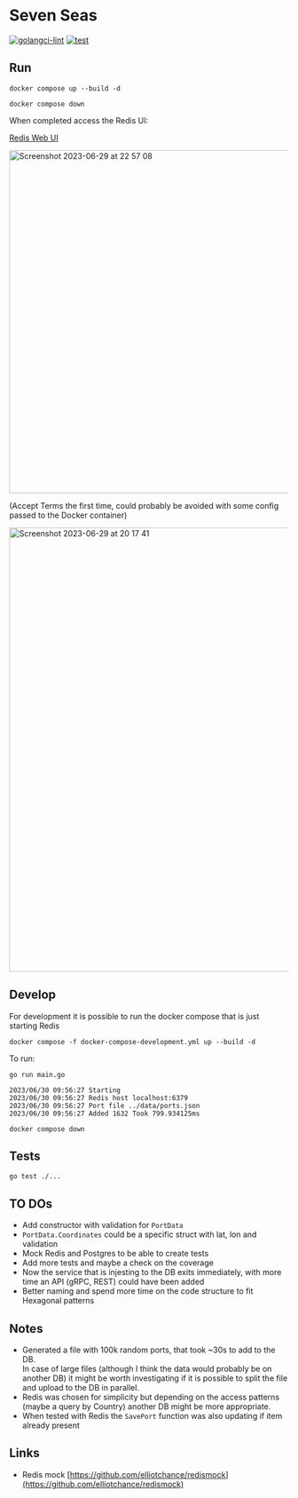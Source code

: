# Seven Seas

[![golangci-lint](https://github.com/efumagal/sevenseas/actions/workflows/golangci-lint.yml/badge.svg)](https://github.com/efumagal/sevenseas/actions/workflows/golangci-lint.yml)
[![test](https://github.com/efumagal/sevenseas/actions/workflows/test.yml/badge.svg)](https://github.com/efumagal/sevenseas/actions/workflows/test.yml)

## Run

```shell
docker compose up --build -d
```

```shell
docker compose down
```

When completed access the Redis UI:

[Redis Web UI](http://localhost:8001/redis-stack/browser)  

<img width="618" alt="Screenshot 2023-06-29 at 22 57 08" src="https://github.com/efumagal/sevenseas/assets/77152760/54fb234c-f5d1-48b4-8e91-f396b421a0aa">

(Accept Terms the first time, could probably be avoided with some config passed to the Docker container)

<img width="800" alt="Screenshot 2023-06-29 at 20 17 41" src="https://github.com/efumagal/sevenseas/assets/77152760/545c01dd-4c9b-4c0c-bd6e-15f39a4c108c">


## Develop

For development it is possible to run the docker compose that is just starting Redis

```shell
docker compose -f docker-compose-development.yml up --build -d
```

To run:

```shell
go run main.go

2023/06/30 09:56:27 Starting
2023/06/30 09:56:27 Redis host localhost:6379
2023/06/30 09:56:27 Port file ../data/ports.json
2023/06/30 09:56:27 Added 1632 Took 799.934125ms
```

```shell
docker compose down
```

## Tests

```shell
go test ./...
```

## TO DOs

- Add constructor with validation for `PortData`
- `PortData.Coordinates` could be a specific struct with lat, lon and validation
- Mock Redis and Postgres to be able to create tests
- Add more tests and maybe a check on the coverage
- Now the service that is injesting to the DB exits immediately, with more time an API (gRPC, REST) could have been added
- Better naming and spend more time on the code structure to fit Hexagonal patterns

## Notes  
* Generated a file with 100k random ports, that took ~30s to add to the DB.  
In case of large files (although I think the data would probably be on another DB) 
it might be worth investigating if it is possible to split the file and upload to the DB in parallel.  
* Redis was chosen for simplicity but depending on the access patterns (maybe a query by Country) another DB might be more appropriate.
* When tested with Redis the `SavePort` function was also updating if item already present
## Links

- Redis mock [https://github.com/elliotchance/redismock](https://github.com/elliotchance/redismock)
